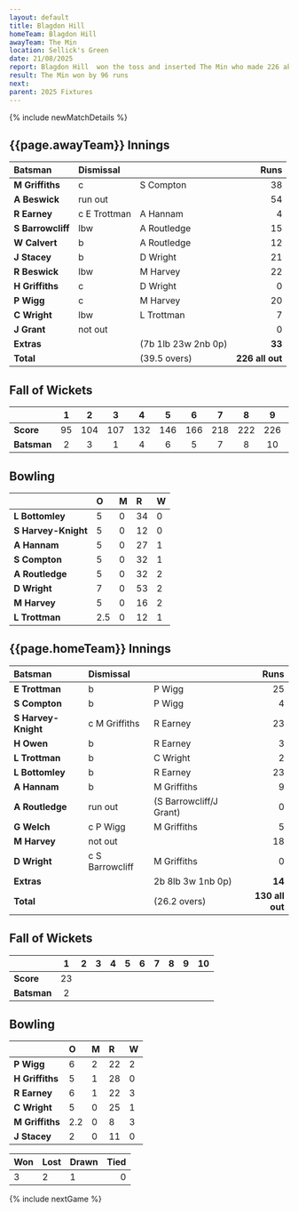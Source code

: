 ```yaml
---
layout: default
title: Blagdon Hill
homeTeam: Blagdon Hill
awayTeam: The Min
location: Sellick's Green  
date: 21/08/2025
report: Blagdon Hill  won the toss and inserted The Min who made 226 akk out in 39.5 overs (40 over). Blagdon Hill replied with 130 all out in 26.2 overs.
result: The Min won by 96 runs
next: 
parent: 2025 Fixtures
---
```


{% include newMatchDetails %}

## {{page.awayTeam}} Innings

| Batsman | Dismissal | | Runs |
|:---|:---|---|---:|
| **M Griffiths** | c | S Compton | 38 |
| **A Beswick** | run out |  | 54 |
| **R Earney** | c E Trottman | A Hannam | 4 |
| **S Barrowcliff** | lbw | A Routledge | 15 |
| **W Calvert** | b | A Routledge | 12 |
| **J Stacey** | b | D Wright | 21 |
| **R Beswick** | lbw | M Harvey | 22 |
| **H Griffiths** | c | D Wright | 0 |
| **P Wigg** | c | M Harvey | 20 |
| **C Wright** | lbw | L Trottman | 7 |
| **J Grant** | not out |  | 0 |
| **Extras** | | (7b 1lb 23w 2nb 0p) | **33** |
| **Total** | | (39.5 overs) | **226 all out** |

## Fall of Wickets

| | 1 | 2 | 3 | 4 | 5 | 6 | 7 | 8 | 9 | 10 |
|---|:---:|:---:|:---:|:---:|:---:|:---:|:---:|:---:|:---:|:---:|
| **Score** | 95 | 104 | 107 | 132 | 146 | 166 | 218 | 222 | 226 | 226 |
| **Batsman** | 2 | 3 | 1 | 4 | 6 | 5 | 7 | 8 | 10 | 9 |

## Bowling

| | O | M | R | W |
|---|:---|:---|:---|:---|
| **L Bottomley** | 5 | 0 | 34 | 0 |
| **S Harvey-Knight** | 5 | 0 | 12 | 0 |
| **A Hannam** | 5 | 0 | 27 | 1 |
| **S Compton** | 5 | 0 | 32 | 1 |
| **A Routledge** | 5 | 0 | 32 | 2 |
| **D Wright** | 7 | 0 | 53 | 2 |
| **M Harvey** | 5 | 0 | 16 | 2 |
| **L Trottman** | 2.5 | 0 | 12 | 1 |


## {{page.homeTeam}} Innings

| Batsman | Dismissal | | Runs |
|:---|:---|---|---:|
| **E Trottman** | b | P Wigg | 25 |
| **S Compton** | b | P Wigg | 4 |
| **S Harvey-Knight** | c M Griffiths | R Earney | 23 |
| **H Owen** | b | R Earney | 3 |
| **L Trottman** | b | C Wright | 2 |
| **L Bottomley** | b | R Earney | 23 |
| **A Hannam** | b | M Griffiths | 9 |
| **A Routledge** | run out | (S Barrowcliff/J Grant) | 0 |
| **G Welch** | c P Wigg | M Griffiths | 5 |
| **M Harvey** | not out |  | 18 |
| **D Wright** | c S Barrowcliff | M Griffiths | 0 |
| **Extras** | | 2b 8lb 3w 1nb 0p) | **14** |
| **Total** | | (26.2 overs) | **130 all out** |

## Fall of Wickets

| | 1 | 2 | 3 | 4 | 5 | 6 | 7 | 8 | 9 | 10 |
|---|:---:|:---:|:---:|:---:|:---:|:---:|:---:|:---:|:---:|:---:|
| **Score** | 23 |  |  |  |  |  |  |  |  |  |
| **Batsman** | 2 |  |  |  |  |  |  |  |  |  | 

## Bowling

| | O | M | R | W |
|---|:---|:---|:---|:---|
| **P Wigg** | 6 | 2 | 22 | 2 |
| **H Griffiths** | 5 | 1 | 28 | 0 |
| **R Earney** | 6 | 1 | 22 | 3 |
| **C Wright** | 5 | 0 | 25 | 1 |
| **M Griffiths** | 2.2 | 0 | 8 | 3 |
| **J Stacey** | 2 | 0 | 11 | 0 |

| Won | Lost | Drawn | Tied |
|:---|:---|:---|---:|
| 3 | 2 | 1 | 0 |

{% include nextGame %}